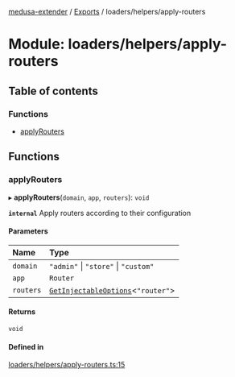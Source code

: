 [medusa-extender](../README.md) / [Exports](../modules.md) / loaders/helpers/apply-routers

# Module: loaders/helpers/apply-routers

## Table of contents

### Functions

- [applyRouters](loaders_helpers_apply_routers.md#applyrouters)

## Functions

### applyRouters

▸ **applyRouters**(`domain`, `app`, `routers`): `void`

**`internal`**
Apply routers according to their configuration

#### Parameters

| Name | Type |
| :------ | :------ |
| `domain` | ``"admin"`` \| ``"store"`` \| ``"custom"`` |
| `app` | `Router` |
| `routers` | [`GetInjectableOptions`](core_types.md#getinjectableoptions)<``"router"``\> |

#### Returns

`void`

#### Defined in

[loaders/helpers/apply-routers.ts:15](https://github.com/adrien2p/medusa-extender/blob/03cec4f/src/loaders/helpers/apply-routers.ts#L15)
